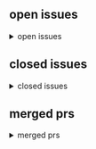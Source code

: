 <h2>open issues</h2>
<details>
<summary>open issues</summary>
<table>
<tr><td><b><a href="md/2023-07-14.52.issue.open.md" title="The Neo-Amish Movement: How To Preserve Tradition in a Technological World&#10;&#10;https://news.gab.com/2023/07/the-neo-amish-movement-how-to-preserve-tradition-in-a-technological-world/&#10;&#10;JULY 13, 2023&#10;&#10;Our &#10;">amish people, dorfkultur, vorindustrie, handarbeit, arbeitstiere</a></b><br>#52 opened on 2023-07-14 17:54 by milahu</td></tr>
<tr><td><b><a href="md/2023-06-23.51.issue.open.md" title="TechLead auf youtube beschreibt ganz gut die aktuelle lage:&#10;&#10;  The Age of Making Money is Over. The middle-class is done.&#10;  https://www.youtube.com/watch?v=rJJBnmDkEwI&#10;&#10;wir sehen eine immer größere &#10;">weltuntergang. keiner hat lust auf weltverbesserung</a></b><br>#51 opened on 2023-06-23 08:10 by milahu</td></tr>
<tr><td><b><a href="md/2023-01-03.50.issue.open.md" title="  when an English version of this book would be ready&#10;&#10;the honest answer is &quot;probably never&quot;&#10;because this is a one-man-project&#10;and honetly, im bored to death even thinking about my project ^^&#10;i guess &#10;">english version, english translation</a></b><br>#50 opened on 2023-01-03 17:40 by milahu</td></tr>
<tr><td><b><a href="md/2022-11-12.49.issue.open.md" title="500 blatt papier bei edeka, netto, penny&#10;&#10;makrotrend&#10;https://geizhals.de/kopierpapier-a4-weiss-verschiedene-hersteller-a1472613.html&#10;&#10;https://github.com/milahu/alchi/blob/master/src/images/inflation/&#10;">inflation - preis für papier</a></b><br>#49 opened on 2022-11-12 10:51 by milahu</td></tr>
<tr><td><b><a href="md/2022-11-04.48.issue.open.md" title="my book should be an inplace-editable document like dokieli&#10;which can be shared over peer-to-peer networking (wifi, bluetooth)&#10;&#10;editing should be inplace = zero barriers:&#10;no need to create an account &#10;">inplace-editing, decentral, nocloud, dapp, p2p, crdt, collaboration, local-first, offline-first</a></b><br>#48 opened on 2022-11-04 10:20 by milahu</td></tr>
<tr><td><b><a href="md/2022-11-01.47.issue.open.md" title="similar to https://github.com/bmuyl/theFuckingManual (rendered)&#10;&#10;see also&#10;https://github.com/manubot/manubot&#10;https://github.com/manubot/rootstock&#10;https://github.com/greenelab/meta-review&#10;&#10;hypothesis s&#10;">better screen version</a></b><br>#47 opened on 2022-11-01 09:45 by milahu</td></tr>
<tr><td><b><a href="md/2022-10-21.46.issue.open.md" title="fight club (1999): was willst du noch machen bevor du stirbst?&#10;soundtrack: The Dust Brothers - This is your life&#10;interview: Joe Rogan - Chuck Palahniuk on the Impact of Fight Club&#10;&#10;fight club&#10;&#10;fight c&#10;">filme, szenen, serien, episoden</a></b><br>#46 opened on 2022-10-21 21:02 by milahu</td></tr>
<tr><td><b><a href="md/2022-10-18.45.issue.open.md" title="teil von #32 aber verdient eine eigene kategorie, weil zeitlos&#10;&#10;https://norberthaering.de/propaganda-zensur/africa-search-common-ground/&#10;&#10;2022-10-17&#10;&#10;Wie die EU in Afrika Überwachung und Meinungsmani&#10;">psychokrieg, propaganda, lügen, religion</a></b><br>#45 opened on 2022-10-18 06:00 by milahu &#x1f4ac; 1</td></tr>
<tr><td><b><a href="md/2022-10-07.44.issue.open.md" title="ein motiv in kunst&#10;&#10;ausbruch aus armut&#10;ausbruch aus passivität&#10;&#10;beispiele ...&#10;&#10;titanic: unterschicht ist gefangen unter deck, held bricht aus&#10;https://tvtropes.org/pmwiki/pmwiki.php/Main/KillThePoor&#10;">die ausbrecher</a></b><br>#44 opened on 2022-10-07 20:39 by milahu</td></tr>
<tr><td><b><a href="md/2022-10-07.43.issue.open.md" title="der titel erinnert an den kontrast&#10;&#10;physiker -- psychiker&#10;paradies auf erden -- paradies im kopf&#10;&#10;im buch sind die physiker in einem psycho-knast (psychiatrie) ...&#10;vielleicht weil sie &quot;unbequeme physi&#10;">buch: Die Physiker. von Friedrich Dürrenmatt</a></b><br>#43 opened on 2022-10-07 20:09 by milahu</td></tr>
<tr><td><b><a href="md/2022-10-07.42.issue.open.md" title="https://www.amazon.de/Irre-behandeln-Falschen-Normalen-Seelenkunde/dp/3579068792&#10;&#10;titel klingt gut (kranke mehrheit ...)&#10;inhalt ist vermutlich weichgespülte scheisse&#10;&#10;vielleicht mal paar stunden rein&#10;">buch: Irre - Wir behandeln die Falschen: Unser Problem sind die Normalen</a></b><br>#42 opened on 2022-10-07 19:40 by milahu</td></tr>
<tr><td><b><a href="md/2022-10-03.41.issue.open.md" title="src/images/alchi.pallas-pattern.roundlines.svg&#10;&#10;manche viewer rendern die grafik richtig: chrome, firefox&#10;&#10;andere viewer renern die grafik falsch: inkscape, boxy svg editor&#10;&#10;idealer weise sollten alle&#10;">rendering-fehler in der grafik alchi.pallas-pattern.roundlines.svg</a></b><br>#41 opened on 2022-10-03 07:44 by milahu</td></tr>
<tr><td><b><a href="md/2022-10-01.39.issue.open.md" title="startseite = https://github.com/milahu/alchi&#10;&#10;milahu commented at 2022-10-07 19:44:&#10;&#10;die wichtigsten parts sind&#10;&#10;1.  https://milahu.github.io/alchi/src/whoaremyfriends/wersindmeinefreunde.html&#10;2.  htt&#10;">startseite ist verwirrend</a></b><br>#39 opened on 2022-10-01 15:17 by milahu &#x1f4ac; 1</td></tr>
<tr><td><b><a href="md/2022-09-10.38.issue.open.md" title="guten morgen ihr luschen&#10;&#10;scheisse dass mir immer noch keiner hilft&#10;scheisse dass ich das hier immer noch alleine machen muss&#10;&#10;scheisse dass ich immer noch keine mitarbeiter gefunden habe,&#10;die mir fre&#10;">mein tagebuch</a></b><br>#38 opened on 2022-09-10 06:55 by milahu</td></tr>
<tr><td><b><a href="md/2022-08-24.37.issue.open.md" title="  ich werde dir schreiben&#10;&#10;wie oft ich das schon gehört hab ...&#10;&#10;inzwischen verkneif ich mir schon meine antwort&#10;&#10;  versprich nur das, was du auch halten kannst&#10;&#10;kommt auch davon, dass wir in der sch&#10;">"ich werde dir schreiben"</a></b><br>#37 opened on 2022-08-24 16:27 by milahu</td></tr>
<tr><td><b><a href="md/2022-08-16.36.issue.open.md" title="feedback ist wichtig für bessere qualität&#10;&#10;auch für feedback gilt das prinzip&#10;&#10;  release early and release often&#10;&#10;... also egal wie &quot;trivial&quot;, feedback ist immer wertvoll&#10;und irgendwo muss man anfa&#10;">feedback beispiel</a></b><br>#36 opened on 2022-08-16 11:38 by milahu &#x1f4ac; 1</td></tr>
<tr><td><b><a href="md/2022-07-17.34.issue.open.md" title="griechische tragödie&#10;tragödie = trag-odos = bocks-gesang (wer ist &quot;der bock&quot;? typ 1?)&#10;&#10;menschen kämpfen gegen ihre eigene natur&#10;&#10;menschen kämpfen gegen einen übermächtigen feind&#10;(david gegen gol&#10;">tragische helden kämpfen auf verlorenem posten</a></b><br>#34 opened on 2022-07-17 18:05 by milahu</td></tr>
<tr><td><b><a href="md/2022-07-17.33.issue.open.md" title="würden demos was bringen, dann wären sie verboten&#10;(demos sind nur wohlfühlblasen, echokammern, kollektiv-narzissmus)&#10;(für mich nur interessant weil überall gibts 1% gute leute)&#10;&#10;würde passiver w&#10;">würden demos was bringen, dann wären sie verboten</a></b><br>#33 opened on 2022-07-17 17:35 by milahu</td></tr>
<tr><td><b><a href="md/2022-07-17.32.issue.open.md" title="wer den weltuntergang NICHT sieht, der liest die falschen nachrichten (blaue pillen)&#10;&#10;welche news lese ich? also, wem glaube ich?&#10;&#10;iceagefarmer&#10;&#10;iceagefarmer @ telegram&#10;&#10;archiv: https://milahu.github.&#10;">news of collapse</a></b><br>#32 opened on 2022-07-17 16:18 by milahu &#x1f4ac; 77</td></tr>
<tr><td><b><a href="md/2022-07-17.31.issue.open.md" title="partnertausch ...&#10;&#10;kann man leicht falsch verstehen als &quot;sexpartner tauschen&quot;,&#10;aber das mein ich nicht&#10;&#10;stell dir vor, du hast ne family mit 4 menschen:&#10;sohn mutter tochter vater.&#10;&#10;aus den 4 menschen &#10;">partnertausch in vierer-gruppen</a></b><br>#31 opened on 2022-07-17 14:23 by milahu</td></tr>
<tr><td><b><a href="md/2022-07-12.30.issue.open.md" title="-   M4? M2? ukvali&#10;-   M4? M2? cr7z&#10;    -   Cr7z - Krankes Biz&#10;-   M2? chris ares&#10;    -   chris ares - defend europe&#10;    -   Chris Ares – Fremdbestimmt&#10;-   M1 samy deluxe&#10;    -   Samy Deluxe - Weck &#10;">wer ist wer? bekannte menschen und deren persönlichkeitstyp</a></b><br>#30 opened on 2022-07-12 12:44 by milahu &#x1f4ac; 5</td></tr>
<tr><td><b><a href="md/2022-07-11.28.issue.open.md" title="meine arbeit ist grundlagenforschung&#10;also ich erforsche die grundlagen für beziehungen zwischen menschen&#10;&#10;das problem ist:&#10;für diese grundlagen gibt es keine grundlagen&#10;&#10;der einzige &quot;grund&quot; den ich &#10;">grundlagenforschung hat keine grundlagen</a></b><br>#28 opened on 2022-07-11 19:46 by milahu &#x1f4ac; 2</td></tr>
<tr><td><b><a href="md/2022-07-11.27.issue.open.md" title="  - hast du insta?&#10;&#10;  -   nein&#10;  -   mach mal insta, da haben die leute auch bock auf psychologie&#10;&#10;okay girl : D&#10;&#10;dazu passt auch:&#10;&#10;  - hey, magst du was zum lesen?&#10;&#10;  -   nee, ich schau nur memes&#10;&#10;ok&#10;">"mach mal insta"</a></b><br>#27 opened on 2022-07-11 17:50 by milahu &#x1f4ac; 1</td></tr>
<tr><td><b><a href="md/2022-07-11.26.issue.open.md" title="deswegen:&#10;&#10;-   ich werde nie geld nehmen für meine arbeit (flyer, bücher, ...)&#10;-   ich werde nie geld zahlen, damit andere mir helfen (werbung)&#10;    -   wer mir helfen will, der muss das aus eigenmot&#10;">sobald geld im spiel ist, wird beschissen</a></b><br>#26 opened on 2022-07-11 17:42 by milahu</td></tr>
<tr><td><b><a href="md/2022-07-11.25.issue.open.md" title="oder&#10;&#10;-   &quot;mütter hängen an ihren kindern&quot;&#10;-   &quot;mütter wollen nicht ihre kinder loslassen&quot;&#10;-   &quot;blut ist dicker als wasser&quot;&#10;-   &quot;blutverwandtschaft ist wichtiger als geistverwandtschaft&quot;&#10;-   verlus&#10;">"mütter wollen ihre kinder behalten"</a></b><br>#25 opened on 2022-07-11 16:32 by milahu</td></tr>
<tr><td><b><a href="md/2022-07-09.24.issue.open.md" title="die konventionelle weisheit sagt:&#10;linke und rechte sind absolute todfeinde&#10;und die einen müssen die anderen ausrotten, damit ruhe ist&#10;weil nur monopole sind stabil&#10;und jeder dualismus strebt immer na&#10;">linke und rechte verbinden. nur mit gewalt? oder freiwillig?</a></b><br>#24 opened on 2022-07-09 10:39 by milahu &#x1f4ac; 2</td></tr>
<tr><td><b><a href="md/2022-07-08.23.issue.open.md" title="michael ende - momo&#10;&#10;die grauen herren, die geduld predigen, aber nur unsere zeit rauben ...&#10;&#10;------------------------------------------------------------------------&#10;&#10;alice im wunderland&#10;&#10;-----------&#10;">bücher und briefe</a></b><br>#23 opened on 2022-07-08 09:52 by milahu &#x1f4ac; 2</td></tr>
<tr><td><b><a href="md/2022-07-08.22.issue.open.md" title="meistens traurige musik, manchmal zornige musik&#10;hilft beim reinsteigern in trauer oder zorn&#10;sicher keine &quot;happy party&quot; musik&#10;&#10;ein guter hälts aus, ein schlechter geht drauf&#10;= tough-minded vs tender-m&#10;">musik</a></b><br>#22 opened on 2022-07-08 09:35 by milahu &#x1f4ac; 3</td></tr>
<tr><td><b><a href="md/2022-07-07.21.issue.open.md" title="utopia 2020 s01&#10;&#10;die US version finde ich besser als die UK version&#10;Utopia 2020 villain speech: what have you done today, to earn your place in this crowded world?&#10;how much evil do you have to do, to &#10;">wo gut zu böse wird, da wird böse zu gut</a></b><br>#21 opened on 2022-07-07 07:42 by milahu</td></tr>
<tr><td><b><a href="md/2022-07-07.20.issue.open.md" title="tempus fugit - dolor manet&#10;zeit vergeht - scheisse bleibt&#10;time escapes - pain remains&#10;&#10;  zeit vergeht - scheisse bleibt&#10;&#10;zeit verschwindet - probleme bleiben&#10;&#10;die &quot;falsche hoffnung&quot; die sogenannte &quot;le&#10;">tempus fugit - dolor manet</a></b><br>#20 opened on 2022-07-07 07:19 by milahu</td></tr>
<tr><td><b><a href="md/2022-06-28.19.issue.open.md" title="  das verbotene experiment vom paradies auf erden&#10;&#10;der titel klingt nach clickbait, aber es ist wirklich so ...&#10;&#10;meine theorie ist eine theorie vom paradies auf erden&#10;&#10;und &quot;natürlich&quot; wird meine theo&#10;">das verbotene experiment vom paradies auf erden</a></b><br>#19 opened on 2022-06-28 10:23 by milahu &#x1f4ac; 1</td></tr>
<tr><td><b><a href="md/2022-06-27.18.issue.open.md" title="false expectations&#10;&#10;masochists being skeptical of anything &quot;too simple&quot;&#10;&#10;or, people who naturally prefer the left hand path (good intention, good cause)&#10;and in school are forced to go the right hand p&#10;">"this is too simple to be true"</a></b><br>#18 opened on 2022-06-27 10:19 by milahu</td></tr>
<tr><td><b><a href="md/2022-06-20.17.issue.open.md" title="nein&#10;&#10;um &quot;das gesamtbild&quot; zu verstehen muss man auch die negativen aspekte verstehen&#10;&#10;wer bei so &quot;tabu themen&quot; wie endzeit und krieg den verstand verliert&#10;(emotional wird, angst kriegt, blaue pillen s&#10;">kann man die theorie reduzieren auf positive aspekte?</a></b><br>#17 opened on 2022-06-20 09:48 by milahu</td></tr>
<tr><td><b><a href="md/2022-06-20.16.issue.open.md" title="-   experiment zum prüfen meiner hypothese (kompatibilität)&#10;-   verbreitung meiner hypothese&#10;&#10;diese zwei ziele stehen in konflikt (catch 22 situation, teufelskreis) ...&#10;um die 1% interessierten zu f&#10;">meine ziele</a></b><br>#16 opened on 2022-06-20 09:42 by milahu</td></tr>
<tr><td><b><a href="md/2022-06-19.14.issue.open.md" title="warum ist meine position so überhaupt nicht verhandelbar?&#10;warum ist mein weltbild so unflexibel?&#10;warum dieser geistige totalitäre anspruch? (weltformel) (gesetz für alle menschen)&#10;&#10;naja ...&#10;&#10;ego in&#10;">warum bin ich mir so sicher?</a></b><br>#14 opened on 2022-06-19 14:15 by milahu</td></tr>
<tr><td><b><a href="md/2022-06-19.13.issue.open.md" title="partnerwahl&#10;&#10;freiwillige beziehungen (&quot;liebesheirat&quot;) sollten immer meine landkarte bestätigen&#10;&#10;wenn in der echten welt zwei menschen freiwillig zusammen sind,&#10;dann sollten sie auch auf meiner landka&#10;">konkrete anwendungen im hier und jetzt</a></b><br>#13 opened on 2022-06-19 14:03 by milahu &#x1f4ac; 1</td></tr>
<tr><td><b><a href="md/2022-06-17.12.issue.open.md" title="SouthPark ChatRoulette&#10;&#10;cartman:&#10;&#10;  if you wanna find some quality friend, you gotta wait through all the dicks first&#10;&#10;allein schon weil typen 34 von natur aus nicht an naturordnung glauben ...&#10;für d&#10;">ich muss 100 leute fragen um einen zu finden dens interessiert</a></b><br>#12 opened on 2022-06-17 09:26 by milahu</td></tr>
<tr><td><b><a href="md/2022-06-16.11.issue.open.md" title="log scale graph&#10;&#10;human population growth over 10000 years by bryan long 2009 at http://econosystemics.com/?p=9&#10;&#10;[world-population-chart econosystemics com p=9 world population growth over 12000 years &#10;">human overpopulation is hyperinflation</a></b><br>#11 opened on 2022-06-16 16:26 by milahu &#x1f4ac; 6</td></tr>
<tr><td><b><a href="md/2022-06-15.10.issue.open.md" title="nach 15 jahren hab ich sie endlich gefunden ...&#10;die schriftrolle der wahrheit!&#10;&quot;du bist dumm&quot;&#10;nahh!&#10;&#10;[you are stupid scroll of truth 6idjq9]&#10;&#10;https://duckduckgo.com/?q=meme+scroll+of+truth&#10;&#10;das meme p&#10;">die schriftrolle der wahrheit (the scroll of truth)</a></b><br>#10 opened on 2022-06-15 20:42 by milahu</td></tr>
<tr><td><b><a href="md/2022-06-05.9.issue.open.md" title="&quot;nein danke&quot; ist die standard antwort auf jede ablenkung&#10;&#10;sankt florian prinzip: delegieren an irgendwen (und letztendlich an keinen)&#10;jeder verlässt sich auf einen anderen, und am schluss machts kein&#10;">"ignoranz macht glücklich"</a></b><br>#9 opened on 2022-06-05 06:05 by milahu</td></tr>
<tr><td><b><a href="md/2022-06-01.8.issue.open.md" title="die ausrede des tages:&#10;&#10;  kinder verstehen das nicht&#10;&#10;&quot;das&quot; ist vor allem mein intro&#10;&#10;  Zuerst die schlechte Nachricht: In den nächsten 5 Jahren werden 90 von 100 Menschen sterben.&#10;&#10;wenn ein text so &#10;">"kinder verstehen das nicht"</a></b><br>#8 opened on 2022-06-01 12:22 by milahu &#x1f4ac; 5</td></tr>
<tr><td><b><a href="md/2022-05-31.7.issue.open.md" title="gestern kam das feedback&#10;&#10;  kann schon sein, dass es solche muster gibt, wie menschen zusammen passen, aber ...&#10;&#10;  ich glaube, man soll den menschen nicht vorschreiben, wer mit wem zusammen sein soll&#10;">"beziehungen sind privatsache"</a></b><br>#7 opened on 2022-05-31 09:18 by milahu</td></tr>
<tr><td><b><a href="md/2021-07-31.4.issue.open.md" title="immer noch kein feedback ... dann red ich halt weiter mit mir selbst : P&#10;&#10;wer sind sie?&#10;&#10;steht auf dem zettel.&#10;&#10;wenn du mich langweilen willst, erzähl den bullen ich hätte dir crack verkauft,&#10;die gl&#10;">fragen und ideen zum flyer 2021-07-29</a></b><br>#4 opened on 2021-07-31 07:16 by milahu &#x1f4ac; 16</td></tr>
</table>
</details>
<h2>closed issues</h2>
<details>
<summary>closed issues</summary>
<table>
<tr><td><b><a href="md/2023-09-08.53.issue.closed.md" title="in meinem buch beschreibe ich meine hypothese zum &quot;gruppenaufbau nach persönlichkeitstyp&quot;.&#10;&#10;persönlichkeitstyp ist zu 50% angeboren, das heisst, es ist von geburt an (also &quot;von natur aus&quot;) festgeleg&#10;">buch zusammenfassung: pallas. wer sind meine freunde. gruppenaufbau nach persönlichkeitstyp</a></b><br>#53 opened on 2023-09-08 07:27 by milahu &#x1f4ac; 3</td></tr>
<tr><td><b><a href="md/2022-10-01.40.issue.closed.md" title="betrifft version 2022-09-30 von src/whoaremyfriends&#10;&#10;  falsche typen&#10;&#10;division passt besser zu typ 2:&#10;mutter (oder frau)&#10;vermehrung durch zellteilung&#10;birnenform (oben lang, unten breit)&#10;also gehen die&#10;">mathematik operatoren: falsche typen</a></b><br>#40 opened on 2022-10-01 15:38 by milahu &#x1f4ac; 1</td></tr>
<tr><td><b><a href="md/2022-08-13.35.issue.closed.md" title="Ideological Subversion. by Yuri Bezmenov, Ex KGB Agent&#10;https://www.youtube.com/watch?v=KLdDmeyMJls&#10;https://bezmenov.net/lecture/&#10;&#10;deutsche tonspur von Alexander Benesch:&#10;Ex Kgb Agent Yuri Bezmenov Ali&#10;">Ideological Subversion. by Yuri Bezmenov, Ex KGB Agent</a></b><br>#35 opened on 2022-08-13 12:37 by milahu &#x1f4ac; 1</td></tr>
<tr><td><b><a href="md/2022-07-12.29.issue.closed.md" title="&quot;truther&quot; rap aus münchen ...&#10;&#10;ich machs mir leicht und bemühe&#10;den standard-vorwurf gegen alle systemkritiker:&#10;&quot;große fresse aber nix dahinter&quot;&#10;oder &quot;nur blindes dagegen aber selber kein plan&quot;&#10;oder&#10;">rapbellions aus minga</a></b><br>#29 opened on 2022-07-12 09:53 by milahu</td></tr>
<tr><td><b><a href="md/2022-06-19.15.issue.closed.md" title="&quot;du bist dumm&quot; hilft keinem&#10;und wenn ich so einen großen absatz drauf verschwende&#10;dann hilft das auch keinem ...&#10;&#10;  Glaubst du mir nicht? Schön für dich. Damit hast du meine erste Rote Pille nicht &#10;">intro ist zu abstoßend</a></b><br>#15 opened on 2022-06-19 19:49 by milahu &#x1f4ac; 1</td></tr>
<tr><td><b><a href="md/2020-11-04.3.issue.closed.md" title="zu viel&#10;&#10;auf dem zettel steht zu viel auf ein mal&#10;man ist leicht überfordert von &quot;too much information&quot;&#10;&#10;warum steht so viel blabla auf dem zettel?&#10;der zettel soll unser weltbild möglichst komplett &#10;">feedback zum ersten zettel - zu viel - zu theoretisch</a></b><br>#3 opened on 2020-11-04 18:10 by milahu</td></tr>
<tr><td><b><a href="md/2020-09-22.2.issue.closed.md" title="Würdest mir bitte etwas auf die Sprünge helfen. Flugblatt ist etwas zu kompliziert&#10;&#10;milahu commented at 2020-09-22 19:42:&#10;&#10;moin hermes&#10;&#10;wo soll ich anfangen?&#10;&#10;milahu commented at 2020-09-22 19:52:&#10;">Hallo</a></b><br>#2 opened on 2020-09-22 19:39 by HermesTr &#x1f4ac; 6</td></tr>
<tr><td><b><a href="md/2020-09-22.1.issue.closed.md" title="------------------------------------------------------------------------&#10;&#10;[Export of Github issue for milahu/alchi.]&#10;">Alchi</a></b><br>#1 opened on 2020-09-22 19:25 by HermesTr</td></tr>
</table>
</details>
<h2>merged prs</h2>
<details>
<summary>merged prs</summary>
<table>
</table>
</details>
